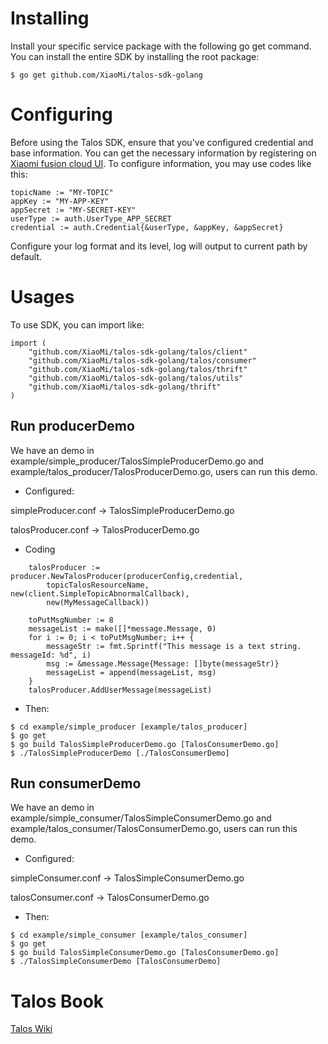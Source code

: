 # Installing

Install your specific service package with the following go get command.
You can install the entire SDK by installing the root package:

`$ go get github.com/XiaoMi/talos-sdk-golang`

# Configuring

Before using the Talos SDK, ensure that you've configured credential and base information.
You can get the necessary information by registering on [Xiaomi fusion cloud UI]().
To configure information, you may use codes like this:

```
topicName := "MY-TOPIC"
appKey := "MY-APP-KEY"
appSecret := "MY-SECRET-KEY"
userType := auth.UserType_APP_SECRET
credential := auth.Credential{&userType, &appKey, &appSecret}
```

Configure your log format and its level, log will output to current path by default.

# Usages

To use SDK, you can import like:

```
import (
	"github.com/XiaoMi/talos-sdk-golang/talos/client"
	"github.com/XiaoMi/talos-sdk-golang/talos/consumer"
	"github.com/XiaoMi/talos-sdk-golang/talos/thrift"
	"github.com/XiaoMi/talos-sdk-golang/talos/utils"
	"github.com/XiaoMi/talos-sdk-golang/thrift"
)

```

## Run producerDemo

We have an demo in example/simple_producer/TalosSimpleProducerDemo.go and example/talos_producer/TalosProducerDemo.go, users can run this demo.

* Configured:

simpleProducer.conf -> TalosSimpleProducerDemo.go

talosProducer.conf -> TalosProducerDemo.go

* Coding

```
    talosProducer := producer.NewTalosProducer(producerConfig,credential, 
        topicTalosResourceName, new(client.SimpleTopicAbnormalCallback),
        new(MyMessageCallback))

    toPutMsgNumber := 8
    messageList := make([]*message.Message, 0)
    for i := 0; i < toPutMsgNumber; i++ {
    	messageStr := fmt.Sprintf("This message is a text string. messageId: %d", i)
    	msg := &message.Message{Message: []byte(messageStr)}
    	messageList = append(messageList, msg)
    }
    talosProducer.AddUserMessage(messageList)
```

* Then:

```
$ cd example/simple_producer [example/talos_producer]
$ go get
$ go build TalosSimpleProducerDemo.go [TalosConsumerDemo.go]
$ ./TalosSimpleProducerDemo [./TalosConsumerDemo]
```

## Run consumerDemo

We have an demo in example/simple_consumer/TalosSimpleConsumerDemo.go and example/talos_consumer/TalosConsumerDemo.go, users can run this demo.

* Configured:

simpleConsumer.conf -> TalosSimpleConsumerDemo.go

talosConsumer.conf -> TalosConsumerDemo.go

* Then:

```
$ cd example/simple_consumer [example/talos_consumer]
$ go get
$ go build TalosSimpleConsumerDemo.go [TalosConsumerDemo.go]
$ ./TalosSimpleConsumerDemo [TalosConsumerDemo]
```

# Talos Book

  [Talos Wiki](http://docs.api.xiaomi.com/talos/index.html)